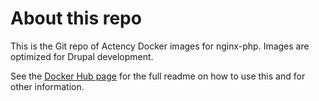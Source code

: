 # About this repo

This is the Git repo of Actency Docker images for nginx-php.
Images are optimized for Drupal development.

See the [Docker Hub page](google.fr) for the full readme on how to use this and for other information.
